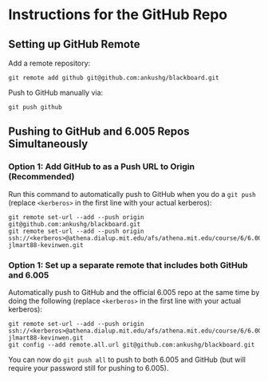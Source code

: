 Instructions for the GitHub Repo
===
## Setting up GitHub Remote
Add a remote repository:

    git remote add github git@github.com:ankushg/blackboard.git

Push to GitHub manually via:

    git push github

## Pushing to GitHub and 6.005 Repos Simultaneously
### Option 1: Add GitHub to as a Push URL to Origin (Recommended)
Run this command to automatically push to GitHub when you do a `git push` (replace `<kerberos>` in the first line with your actual kerberos):

    git remote set-url --add --push origin git@github.com:ankushg/blackboard.git
    git remote set-url --add --push origin ssh://<kerberos>@athena.dialup.mit.edu/afs/athena.mit.edu/course/6/6.005/git/fa13/projects/whiteboard/ankush-jlmart88-kevinwen.git

### Option 1: Set up a separate remote that includes both GitHub and 6.005
Automatically push to GitHub and the official 6.005 repo at the same time by doing the following (replace `<kerberos>` in the first line with your actual kerberos):

    git remote set-url --add --push origin ssh://<kerberos>@athena.dialup.mit.edu/afs/athena.mit.edu/course/6/6.005/git/fa13/projects/whiteboard/ankush-jlmart88-kevinwen.git
    git config --add remote.all.url git@github.com:ankushg/blackboard.git

You can now do `git push all` to push to both 6.005 and GitHub (but will require your password still for pushing to 6.005).
